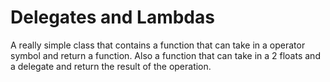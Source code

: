 # Delegates and Lambdas
A really simple class that contains a function that can take in a operator symbol and return a function. Also a function that can take in a 2 floats and a delegate and return the result of the operation.